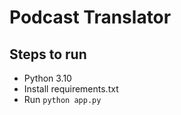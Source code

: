 # Podcast Translator


## Steps to run

- Python 3.10
- Install requirements.txt
- Run `python app.py`
